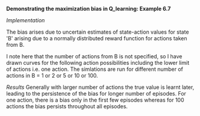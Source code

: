 **Demonstrating the maximization bias in Q_learning: Example 6.7**

_Implementation_

The bias arises due to uncertain estimates of state-action values for state 'B' arising due to a normally distributed reward function
for actions taken from B.

I note here that the number of actions from B is not specified, so I have drawn curves for the following action possibilities including
the lower limit of actions i.e. one action. The simlations are run for different number of actions in B = 1 or 2 or 5 or 10 or 100.

_Results_
Generally with larger number of actions the true value is learnt later, leading to the persistence of the bias for longer number of episodes. 
For one action, there is a bias only in the first few episodes whereas for 100 actions the bias persists throughout all episodes.
